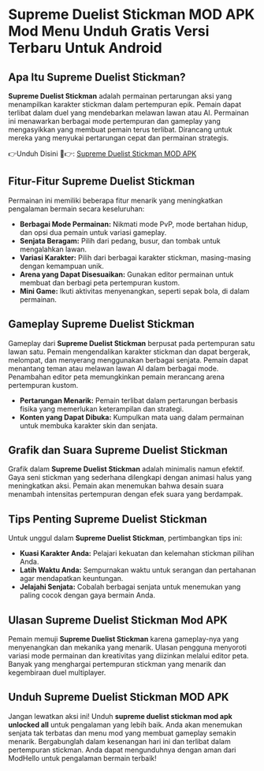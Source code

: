 # Supreme Duelist Stickman MOD APK Mod Menu Unduh Gratis Versi Terbaru Untuk Android

## Apa Itu Supreme Duelist Stickman?
**Supreme Duelist Stickman** adalah permainan pertarungan aksi yang menampilkan karakter stickman dalam pertempuran epik. Pemain dapat terlibat dalam duel yang mendebarkan melawan lawan atau AI. Permainan ini menawarkan berbagai mode pertempuran dan gameplay yang mengasyikkan yang membuat pemain terus terlibat. Dirancang untuk mereka yang menyukai pertarungan cepat dan permainan strategis.


👉Unduh Disini 🤺👉: [Supreme Duelist Stickman MOD APK](https://modhello.com/supreme-duelist-stickman/)

## Fitur-Fitur Supreme Duelist Stickman
Permainan ini memiliki beberapa fitur menarik yang meningkatkan pengalaman bermain secara keseluruhan:

- **Berbagai Mode Permainan:** Nikmati mode PvP, mode bertahan hidup, dan opsi dua pemain untuk variasi gameplay.
- **Senjata Beragam:** Pilih dari pedang, busur, dan tombak untuk mengalahkan lawan.
- **Variasi Karakter:** Pilih dari berbagai karakter stickman, masing-masing dengan kemampuan unik.
- **Arena yang Dapat Disesuaikan:** Gunakan editor permainan untuk membuat dan berbagi peta pertempuran kustom.
- **Mini Game:** Ikuti aktivitas menyenangkan, seperti sepak bola, di dalam permainan.

## Gameplay Supreme Duelist Stickman
Gameplay dari **Supreme Duelist Stickman** berpusat pada pertempuran satu lawan satu. Pemain mengendalikan karakter stickman dan dapat bergerak, melompat, dan menyerang menggunakan berbagai senjata. Pemain dapat menantang teman atau melawan lawan AI dalam berbagai mode. Penambahan editor peta memungkinkan pemain merancang arena pertempuran kustom.

- **Pertarungan Menarik:** Pemain terlibat dalam pertarungan berbasis fisika yang memerlukan keterampilan dan strategi.
- **Konten yang Dapat Dibuka:** Kumpulkan mata uang dalam permainan untuk membuka karakter skin dan senjata.

## Grafik dan Suara Supreme Duelist Stickman
Grafik dalam **Supreme Duelist Stickman** adalah minimalis namun efektif. Gaya seni stickman yang sederhana dilengkapi dengan animasi halus yang meningkatkan aksi. Pemain akan menemukan bahwa desain suara menambah intensitas pertempuran dengan efek suara yang berdampak.

## Tips Penting Supreme Duelist Stickman
Untuk unggul dalam **Supreme Duelist Stickman**, pertimbangkan tips ini:

- **Kuasi Karakter Anda:** Pelajari kekuatan dan kelemahan stickman pilihan Anda.
- **Latih Waktu Anda:** Sempurnakan waktu untuk serangan dan pertahanan agar mendapatkan keuntungan.
- **Jelajahi Senjata:** Cobalah berbagai senjata untuk menemukan yang paling cocok dengan gaya bermain Anda.

## Ulasan Supreme Duelist Stickman Mod APK
Pemain memuji **Supreme Duelist Stickman** karena gameplay-nya yang menyenangkan dan mekanika yang menarik. Ulasan pengguna menyoroti variasi mode permainan dan kreativitas yang diizinkan melalui editor peta. Banyak yang menghargai pertempuran stickman yang menarik dan kegembiraan duel multiplayer.

## Unduh Supreme Duelist Stickman MOD APK
Jangan lewatkan aksi ini! Unduh **supreme duelist stickman mod apk unlocked all** untuk pengalaman yang lebih baik. Anda akan menemukan senjata tak terbatas dan menu mod yang membuat gameplay semakin menarik. Bergabunglah dalam kesenangan hari ini dan terlibat dalam pertempuran stickman. Anda dapat mengunduhnya dengan aman dari ModHello untuk pengalaman bermain terbaik!
